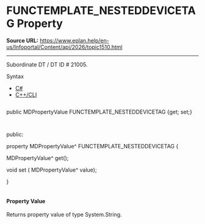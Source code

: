 # FUNCTEMPLATE_NESTEDDEVICETAG Property

**Source URL:** https://www.eplan.help/en-us/Infoportal/Content/api/2026/topic1510.html

---

Subordinate DT / DT ID # 21005.

Syntax

- [C#](#i-syntax-CS)
- [C++/CLI](#i-syntax-CPP2005)

```
```
public MDPropertyValue FUNCTEMPLATE_NESTEDDEVICETAG {get; set;}
```
```

```
```
public:

property MDPropertyValue^ FUNCTEMPLATE_NESTEDDEVICETAG {

   MDPropertyValue^ get();

   void set (    MDPropertyValue^ value);

}
```
```

#### Property Value

Returns property value of type System.String.
